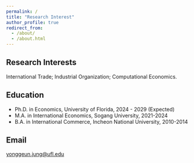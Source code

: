 ```yaml
---
permalink: /
title: "Research Interest"
author_profile: true
redirect_from: 
  - /about/
  - /about.html
---
```


## Research Interests
International Trade; Industrial Organization; Computational Economics.

## Education
- Ph.D. in Economics, University of Florida, 2024 - 2029 (Expected)
- M.A. in International Economics, Sogang University, 2021-2024
- B.A. in International Commerce, Incheon National University, 2010-2014

## Email
[yonggeun.jung@ufl.edu](mailto:yonggeun.jung@ufl.edu)